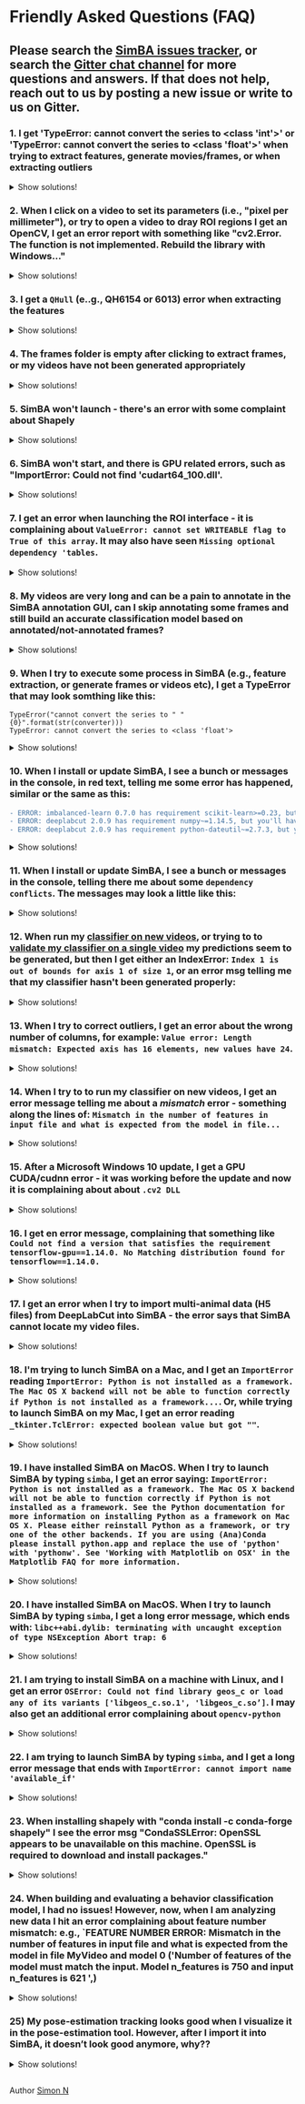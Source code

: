 # Friendly Asked Questions (FAQ)

## Please search the [SimBA issues tracker](https://github.com/sgoldenlab/simba/issues), or search the [Gitter chat channel](https://gitter.im/SimBA-Resource/community) for more questions and answers. If that does not help, reach out to us by posting a new issue or write to us on Gitter.  


###  1. I get 'TypeError: cannot convert the series to <class 'int'>' or 'TypeError: cannot convert the series to <class 'float'>' when trying to extract features, generate movies/frames, or when extracting outliers
<details>
  <summary>Show solutions!</summary>
<br/><br/>
This error typilcally comes up when SimBA can't find the resolution and/or pixels per millimeter of your video. This data is stored in the `project_folder/logs/video_info.csv` file. If you open this CSV file, make sure that the left-most column named `Video` contains the names of your video files, do not contain any duplicate rows (where video names appear in more than one row), and that the resolution columns and pixels/mm column contains values. 
  
</details>

### 2. When I click on a video to set its parameters (i.e., "pixel per millimeter"), or try to open a video to dray ROI regions I get an OpenCV, I get an error report with something like "cv2.Error. The function is not implemented. Rebuild the library with Windows..."

<details>
  <summary>Show solutions!</summary>
<br/><br/>
To fix this, make sure your python environment has the correct version of OpenCV installed. Within your environment, try to type:

(1) `pip install opencv-python==3.4.5.20` or `conda install opencv-python==3.4.5.20`.

Then launch SimBA by typing `SimBA`, and see if that fixes the issue. 

(2) Alternatively, if this does not fix it, try typing:

`pip uninstall opencv-python` followed by either  `pip install opencv-contrib-python` or `conda install opencv-contrib-python`

Then launch SimBA by typing `SimBA`, and see if that fixes the issue. 
  
</details>

### 3. I get a `QHull` (e..g., QH6154 or 6013) error when extracting the features

<details>
  <summary>Show solutions!</summary>
<br/><br/>
This error typically happens when a video tracked with DLC/DPK/SLEAP does not contain an animal. This can happen because one or all animal is missing from the video frame, or you have filtered the data prior to importing it into SimBA to remove body-parts with low detection probabilities. Because no animal is present in the video, DeepLabCut and other pose-estimation tools places all body-parts at the same co-ordinate with a low probability (no-where, or frequently at coordinate (0,0), which is the upper-left most pixel in the image). SimBA tries to use these co-ordinates to calculate metrics from the hull of the animal (e.g., the animal volume), but bacause the coordinates are in 1D rather than 2D, it produces the `QHull` error. To fix it, try to use the video pre-processing tools in SimBA to trim the videos and discard the portions where no animals are present:

[Tutorial: Batch pre-process videos in SimBA](https://github.com/sgoldenlab/simba/blob/master/docs/tutorial_process_videos.md)

[Tutorial: Video pre-processing tools in SimBA](https://github.com/sgoldenlab/simba/blob/master/docs/Tutorial_tools.md)

A second possible reason for this error is that the body-part locations where filtered in the pose-estimation package. For example, in DLC, you may have indicated to drop body-part location predictions with probabilities below a certain threshold (i.e., you set a high DLC *p-cutoff*). SimBA will try to make behavioral predictions for all frames and this error can happen if there are no body-part locations to predict from. To fix it, we recommend to go back and analyze your videos without filtering the data and generate body-part location predictions for **all** frames.

However, in some use-cases, it is not possible to keep the animal(s) in the frame for the entire video and/or removing segments of the video where the animal is absent. For these use-cases, SimBA includes an **interpolation tool** that can be used when importing data which handles missing pose-estimation body-part coordinates. For information on how to use the SimBA interpolation tool, click [HERE](https://github.com/sgoldenlab/simba/blob/master/docs/Scenario1.md#step-4-extract-frames-into-project-folder)

</details>

### 4. The frames folder is empty after clicking to extract frames, or my videos have not been generated appropriately

<details>
  <summary>Show solutions!</summary>
<br/><br/>

1. You have installed FFmpeg: [INSTALLATION INSTRUCTIONS](https://m.wikihow.com/Install-FFmpeg-on-Windows)

2. You are running Python 3.6.0 (or python 3.6.10 in conda).
  
</details>

### 5. SimBA won't launch - there's an error with some complaint about Shapely

<details>
  <summary>Show solutions!</summary>
<br/><br/>

Check out these issue threads for potential fixes:

https://github.com/sgoldenlab/simba/issues/12

https://github.com/sgoldenlab/simba/issues/11#issuecomment-596805732

https://github.com/sgoldenlab/simba/issues/70#issuecomment-703180294
  
</details>


### 6. SimBA won't start, and there is GPU related errors, such as "ImportError: Could not find 'cudart64_100.dll'.

<details>
  <summary>Show solutions!</summary>
<br/><br/>


If you are running SimBA on a computer fitted with a RTX 2080ti GPU, make sure;

1. CUDA 10 is installed - https://developer.nvidia.com/cuda-10.0-download-archive
2. cuDNN 7.4.2 for CUDA 10 is installed - https://developer.nvidia.com/rdp/cudnn-archive
3. Tensorflow-gpu 1.14.0 is installed, run: pip install tensorflow-gpu==1.14.0
4. Tensorflow (without GPU support) is *not* installed: run pip uninstall tensorflow
5. Protobuf 3.6.0 is installed: pip install protobuf==3.6.0

If you are running SimBA on a computer fitted with a never RTX 3080TI/ 3070 GPU, and to get the packages to recognize your GPU, then have a look at [THESE INTSTRUCTIONS](https://github.com/sgoldenlab/simba/blob/master/docs/pose_on_rtx30x.md).

</details>


### 7. I get an error when launching the ROI interface - it is complaining about `ValueError: cannot set WRITEABLE flag to True of this array`. It may also have seen `Missing optional dependency 'tables`. 

<details>
  <summary>Show solutions!</summary>
<br/><br/>
  
Make sure you are running a later version of pytables(>= version 3.51). Also make sure you have numpy 1.18.1 and pandas 0.25.3 installed. To be sure of this, run:

`pip install tables --upgrade` or `pip install tables==3.5.1`. Pytables 3.5.1 may not be available in conda so do a `pip install tables==3.6.1`. 

`pip install pandas==0.25.3`

`pip install numpy==1.18.1`
  
</details>

### 8. My videos are very long and can be a pain to annotate in the SimBA annotation GUI, can I skip annotating some frames and still build an accurate classification model based on annotated/not-annotated frames?

<details>
  <summary>Show solutions!</summary>
<br/><br/>

When you first open the SimBA labelling GUI for a new, not previously annotated video (e.g., a video that has **not** gone through [SimBA "pseudo-labelling](https://github.com/sgoldenlab/simba/blob/master/docs/pseudoLabel.md)), SimBA automatically treats all frames in that video as **NOT** containing any of your behaviours of interest. 

If you decide, for example, to only annotate half of the video, then SimBA and any ensuing machine learning training steps will automatically treat the second half of that video as **examples of the absence of your behaviour(s)**. This is all well if you know, for certain, that the second part of the video does not contain any examples of your behavior of interest. 

However, if the second part of your video **does** contain examples of your behaviors of interest, the machine learning algorithm will suffer a lot(!). Because what you are doing in this scenario is giving the machine examples of your behaviors of interest, while at the same time telling the algorithm that it **isn't** your behaviour of interest: finding the relationships between your features and your behavior will be so much more difficult (and maybe impossible) if you give it the computer the wrong information.

</details>
  
### 9. When I try to execute some process in SimBA (e.g., feature extraction, or generate frames or videos etc), I get a TypeError that may look somthing like this:
```
TypeError("cannot convert the series to " "{0}".format(str(converter)))
TypeError: cannot convert the series to <class 'float'>
```
<details>
  <summary>Show solutions!</summary>
<br/><br/>

When you execute your process (e.g., Feature extraction), SimBA looks in the folder containing the output of the previous process (e.g., `project_filder/csv/outlier_corrected_movement_location`) and will aim to analyze all of the CSV files that this folder contains. To analyze it appropriatly (across rolling time windows etc.), SimBA also needs to know which **fps**, and **pixels per millimiter** the video file associated with this CSV file has. This fps and pixel per millimeter information is stored in your `project_folder/logs/video_info.csv` file, and SimBA will attempt to grab it for you. To do this, SimBA will take the filename of the CSV located in the `project_filder/csv/outlier_corrected_movement_location` folder, strip it of its file ending, and look in the first column of your `project_folder/logs/video_info.csv` file for a matching name. So if your first CSV file is called *Video1.csv*, SimBA will look in the first column of your `project_folder/logs/video_info.csv` for *Video1*. Here are the most common reasons for it going wrong and you see this error:

1. There is no *Video1* in your `project_folder/logs/video_info.csv` file. You may have renamed your files somewhere along the process or introduced a typo (e.g., there is a `Video1 ` or `Video 1` or possibly `video1`, but there is **no** `Video1` which is what SimBA is looking for. 

2. There are several `Video1` rows in your `project_folder/logs/video_info.csv` file. SimBA happens to find them all, can't decide which one is the correct one, and breaks. Make sure you only have one row representing each video in your project in your `project_folder/logs/video_info.csv` file. 

3. Another CSV file, has somehow nestled into your `project_filder/csv/outlier_corrected_movement_location` folder along the way (and this file is neither part of the project or has been processed in the [`Video Parameters`](https://github.com/sgoldenlab/simba/blob/master/docs/tutorial.md#step-3-set-video-parameters) tool in SimBA. SimBA sees it as it is present in the `project_filder/csv/outlier_corrected_movement_location` folder, but when it looks in the `project_folder/logs/video_info.csv` file - the **fps**, and **pixels per millimiter** is missing and you get thrown this error. 

</details>
  
  
### 10. When I install or update SimBA, I see a bunch or messages in the console, in red text, telling me some error has happened, similar or the same as this:
```diff
- ERROR: imbalanced-learn 0.7.0 has requirement scikit-learn>=0.23, but you'll have scikit-learn 0.22.2 which is incompatible.
- ERROR: deeplabcut 2.0.9 has requirement numpy~=1.14.5, but you'll have numpy 1.18.1 which is incompatible.
- ERROR: deeplabcut 2.0.9 has requirement python-dateutil~=2.7.3, but you'll have python-dateutil 2.8.1 which is incompatible.
```
<details>
  <summary>Show solutions!</summary>
<br/><br/>

These are warnings, and are not fatal. You should be able to ignore them - go ahead with launching SimBA by typing `simba` in the console. 
</details>


### 11. When I install or update SimBA, I see a bunch or messages in the console, telling there me about some `dependency conflicts`. The messages may look a little like this:

<details>
  <summary>Show solutions!</summary>
<br/><br/>


![](https://github.com/sgoldenlab/simba/blob/master/images/Dependencies.png)

These errors are related to an update in the pypi package manager version 20.3.3, [where they introduced stricter version control](https://pip.pypa.io/en/stable/news/). I suggest trying either:

* If you are installing SimBA via git - try typing `pip3 install -r simba/SimBA/requirements.txt --no-dependencies` rather than `pip3 install -r simba/SimBA/requirements.txt`

* Try downgrading pip before installing SimBA:
  - Run `pip install pip==20.1.1`
  - Next, run `pip install simba-uw-tf`, `pip install simba-uw-no-tf` or `pip install simba-uw-tf-dev`, depending [on which version of SimBA you want to run](https://github.com/sgoldenlab/simba/blob/master/docs/installation.md#installing-simba-option-1-recommended).  

* Install SimBA using pip and the `--no-dependencies` argument:
  - Type `pip install simba-uw-tf --no-dependencies`, `pip install simba-uw-no-tf--no-dependencies` or `pip install simba-uw-tf-dev --no-dependencies`, depending [on which version of SimBA you want to run](https://github.com/sgoldenlab/simba/blob/master/docs/installation.md#installing-simba-option-1-recommended).
  - Next, install any missing package dependencies manually. A list of dependencies can be found H
here: https://github.com/sgoldenlab/simba/blob/master/docs/installation.md#python-dependencies
  
</details>

### 12. When run my [classifier on new videos](https://github.com/sgoldenlab/simba/blob/master/docs/Scenario2.md#part-3-run-the-classifier-on-new-data), or trying to to [validate my classifier on a single video](https://github.com/sgoldenlab/simba/blob/master/docs/tutorial.md#optional-step-before-running-machine-model-on-new-data) my predictions seem to be generated, but then I get either an IndexError: `Index 1 is out of bounds for axis 1 of size 1`, or an error msg telling me that my classifier hasn't been generated properly:

<details>
  <summary>Show solutions!</summary>
<br/><br/>

This means there is something odd going on with this classifier, and the classifier most likely was not  created properly. Your classifier is expected to return **two** values: the probability for absence of behaviour, and probability for presence of the behaviour. In this case your classifier only returns one value. 

This could happen if you did not provide the classifier with examples for **both** the presence of the behavior, and absence of the behavior, during the [behavioral annotation step](https://github.com/sgoldenlab/simba/blob/master/docs/labelling_aggression_tutorial.md). It could also happen if you only [imported annotations](https://github.com/sgoldenlab/simba/blob/master/docs/third_party_annot.md) for the presence *or* absence of the behavior, not both. This means SimBA can't generate probability scores for the presence/absence of the behavior, as you have not provided the classifier examples of both behavioral states. [Go back and re-create your classifier](https://github.com/sgoldenlab/simba/blob/master/docs/tutorial.md#step-6-label-behavior) using annotations for both the presence AND absence of the behaviour. 

</details>

### 13. When I try to correct outliers, I get an error about the wrong number of columns, for example: `Value error: Length mismatch: Expected axis has 16 elements, new values have 24`. 

<details>
  <summary>Show solutions!</summary>
<br/><br/>
  
One possibility here is that you are importing the wrong files from SLEAP / DLC / DeepPoseKit into SimBA. For example, if you are seeing the error message as exactly stated above, you are tracking 8 body-parts, each which should have 3 columns in your CSV file (8 * 3 = 24) but SimBA can only find 16 (8 * 2 = 16) and thus one column per body-part is missing. This could happen if you are importing your hand-annotated, human, body-part annotation files (which only has 2 columns per body-part - there is no 'probability' associated with your human hand labels) rather than the actual tracking files. 

If the files you are importing has a name akin to `CollectedData_MyName.csv` you are importing the **wrong** files and go back to your pose-estimation tools to generate actual machine predictions for your videos. If you are importing files with names akin to `MyVideoName_DeepCut_resnet50_Project1Nov11shuffle1_500000.csv` you are importing the right pose-estimation tracking files. 
  
</details>

### 14. When I try to to run my classifier on new videos, I get an error message telling me about a *mismatch* error - something along the lines of: `Mismatch in the number of features in input file and what is expected from the model in file...`

<details>
  <summary>Show solutions!</summary>
<br/><br/>

This means that the model was created with a different number of features than the number of features in the files you are now trying to analyze. 

For example, when you created the model, SimBA grabbed the files inside your `project_folder/features_extracted` directory, and each of those files happened to contain 450 columns (you might have more or less columns than this, I'm just making this up for this example). You now have new files inside your `project_folder/features_extracted` directory, which you are analyzing with the model you already have created. These files contain 455 columns, and that's why you see this error message. Among other things, the mismatch in columns could have been produced by:

* You created a standard classifier without [adding ROI features](https://github.com/sgoldenlab/simba/blob/master/docs/ROI_tutorial.md#part-3-generating-features-from-roi-data). For the new files you are trying to analyze however, you **did** [calculate ROI features](https://github.com/sgoldenlab/simba/blob/master/docs/ROI_tutorial.md#part-3-generating-features-from-roi-data). This will produce a mismatch in the number of columns between your model and your current files. 

* Before creating your model, you [calculated ROI features](https://github.com/sgoldenlab/simba/blob/master/docs/ROI_tutorial.md#part-3-generating-features-from-roi-data). These features where added to your files inside your `project_folder/features_extracted` directory. For the new files you are trying to analyze however, you **did not** [calculate ROI features](https://github.com/sgoldenlab/simba/blob/master/docs/ROI_tutorial.md#part-3-generating-features-from-roi-data). This would also produce a mismatch in the number of columns between your model and your current files. 

</details>
  
### 15. After a Microsoft Windows 10 update, I get a GPU CUDA/cudnn error - it was working before the update and now it is complaining about about `.cv2 DLL`

<details>
  <summary>Show solutions!</summary>
<br/><br/>

In Windows, try an go to Settings > Apps > Manage Optional Features > Add a Feature. And then check the boxes for both Windows Media Player and for the Media Feature Pack. Restart the computer, and try launching SimBA again. 
  
</details>

### 16. I get en error message, complaining that something like `Could not find a version that satisfies the requirement tensorflow-gpu==1.14.0. No Matching distribution found for tensorflow==1.14.0.`

<details>
  <summary>Show solutions!</summary>
<br/><br/>


You may be running the wrong version of python. You want to be running Python 64-bit, but may have installed the Python 32-bit version. 
  
</details>

### 17. I get an error when I try to import multi-animal data (H5 files) from DeepLabCut into SimBA - the error says that SimBA cannot locate my video files. 

<details>
  <summary>Show solutions!</summary>
<br/><br/>

This error may read (depending on what version of SimBA you are using):

* `Cannot locate video MyVideo in mp4 or avi format`, or
* `ERROR: SimBA searched your project_folder/videos directory for a video file representing the MyVideo and could not find a match. Above is a list of possible video filenames that SimBA searched for within your projects video directory without success.`

Here, you have provided SimBA with a directory containing DeepLabCut tracking data, and now we need to open the video so that we can indicate which animal is which to keep downstream processing consistant across videos. For SimBA to find the video, SimBA makes three assumptions behind the hood:

1. The video file is located inside the `project_folder/videos` directory. 
2. The video file is in `.mp4` or `.avi` format. 
3. If we split the DeepLabCut H5 filename into 2 parts at a given place, then the first part of the H5 filename will contain the video file-name. Specifically, DeepLabCut output files can be very long and contain a lot of information, examples could be (with the video filename highlighted in bold:

* **My_video_007**DLC_dlcrnetms5_main_projectJul1shuffle1_100000_el.h5, or
* **White_mice_together_no_tail_ends**DLC_resnet50_two_white_mice_052820May28shuffle1_200000_bx.h5

To find the correct video name, SimBA tries to split each filename into two at a bunch of hard-coded split-points (e.g., 'DLC_resnet50', 'DLC_resnet_50', 'DLC_dlcrnetms5') and keeps the only the text prior to these split-points. It then appends the potential file extension ('.mp4', '.MP4', '.avi', '.AVI') and checks if those files are present in your `project_folder/videos` directory, one by one. If it can't find a match for any possible combination and permutation, you get this error. Likely, you may have manually renamed your pose-estimation file-names so the assumptions SimBA makes are no longer valid. 

</details>

### 18. I'm trying to lunch SimBA on a Mac, and I get an `ImportError` reading `ImportError: Python is not installed as a framework. The Mac OS X backend will not be able to function correctly if Python is not installed as a framework...`. Or, while trying to launch SimBA on my Mac, I get an error reading `_tkinter.TclError: expected boolean value but got ""`. 

<details>
  <summary>Show solutions!</summary>
<br/><br/>

This error is caused by running the wrong version of Python. You want to make sur that the tkinter version inside your environment is no later than `8.6.10`. If you are using conda, we suggest using Python `3.6.13`. For more information, see [THIS ISSUE](https://github.com/sgoldenlab/simba/issues/143).
  
</details>

### 19. I have installed SimBA on MacOS. When I try to launch SimBA by typing `simba`, I get an error saying:  ```ImportError: Python is not installed as a framework. The Mac OS X backend will not be able to function correctly if Python is not installed as a framework. See the Python documentation for more information on installing Python as a framework on Mac OS X. Please either reinstall Python as a framework, or try one of the other backends. If you are using (Ana)Conda please install python.app and replace the use of 'python' with 'pythonw'. See 'Working with Matplotlib on OSX' in the Matplotlib FAQ for more information.```


<details>
  <summary>Show solutions!</summary>
<br/><br/>

In your conda environment: 

(i) uninstall `matplotlib` by typing `pip uninstall matplotlib`
  
(ii) install `matplotlib` using conda, by typing `conda install matplotlib`
  
(iii) try to start simba by typing `simba`
  
</details>


### 20. I have installed SimBA on MacOS. When I try to launch SimBA by typing `simba`, I get a long error message, which ends with: ```libc++abi.dylib: terminating with uncaught exception of type NSException Abort trap: 6```


<details>
  <summary>Show solutions!</summary>
<br/><br/>

(i) use anaconda to import this conda environment file [environment.yml.zip](https://github.com/sgoldenlab/simba/files/9097623/environment.yml.zip)

(ii) There is a directory in your root called ~/.matplotlib. Create a file ~/.matplotlib/matplotlibrc there and add the following code: backend: TkAgg
https://stackoverflow.com/questions/21784641/installation-issue-with-matplotlib-python

(iii) Do "conda install shapely" in this new anaconda environment

Type simba to check if it works!
  
For more information, see this [GitHub issue](https://github.com/sgoldenlab/simba/issues/196)


</details>

### 21. I am trying to install SimBA on a machine with Linux, and I get an error ```OSError: Could not find library geos_c or load any of its variants ['libgeos_c.so.1', 'libgeos_c.so’]```. I may also get an additional error complaining about `opencv-python` 

<details>
  <summary>Show solutions!</summary>
<br/><br/>

This error is produced when SimBA is trying to install the packages `shapeley` and `opencv` on your machine. Try to install SimBA with

(i)Install SimBA with `pip install simba-uw-tf-dev --no-deps`

(ii) install the requirements manually, and then install wxpython seperately using the suggestions e.g. here: wxWidgets/Phoenix#465

</details>

### 22. I am trying to launch SimBA by typing `simba`, and I get a long error message that ends with `ImportError: cannot import name 'available_if'`
<details>
  <summary>Show solutions!</summary>
<br/><br/>

This error is produced when SimBA is installed with the wrong version of `pip`. To fix the error:

(i) Upgrade `pip` by typing `pip install pip==21.2.2`

(ii) Install SimBA by typing `pip install simba-uw-tf-dev`
  
(iii) Launch SimBA by typing `simba`. `
  
</details>


### 23. When installing shapely with "conda install -c conda-forge shapely" I see the error msg "CondaSSLError: OpenSSL appears to be unavailable on this machine. OpenSSL is required to download and install packages." 

<details>
  <summary>Show solutions!</summary>
<br/><br/>

Try to install `shapely` with "pip install shapely` or `conda install shapely` rather than "conda install -c conda-forge shapely". Then try to re-launch SimBA with `simba`. Also see [THIS GITHUB ISSUE](https://github.com/sgoldenlab/simba/issues/214)
  
</details>

### 24. When building and evaluating a behavior classification model, I had no issues! However, now, when I am analyzing new data I hit an error complaining about feature number mismatch: e.g., `FEATURE NUMBER ERROR: Mismatch in the number of features in input file and what is expected from the model in file MyVideo and model 0 ('Number of features of the model must match the input. Model n_features is 750 and input n_features is 621 ',)

<details>
  <summary>Show solutions!</summary>
<br/><br/>

When you create the features, SimBA will try to count how many frames represents different time windows, ranging from half-a-second at the largest window to 1/15th of a second (66ms) being the smallest time window. However, say that the video in your project with the lowest  frames-per-second is 2. In this situation it is not possible to get the number of frames that represent 66ms, because a single frame represents 250ms. SimBA will then discard this time window calculation, and do not calculate any features in the 66ms time window. 

Say you created your classifier where the lowest FPS was 15 or higher. SimBA will then create all features in all time windows. Next, when you create the features for the new data, the lowest FPS is 5. SimBA will then omit calculating the 66ms features, and you end up with fewer features then what you used to create the model.

If your classifiers performs well, and you don't want to update them, I would stick to analyzing videos with FPS 15 or higher and omit lower FPS videos from analyses. However, if you need your classifier to be able to handle lower FPS videos (e.g., 7), then you have to update  the classifier with annotated videos containing the lowest FPS you want the classifier to be able to handle.
  
</details>

### 25) My pose-estimation tracking looks good when I visualize it in the pose-estimation tool. However, after I import it into SimBA, it doesn’t look good anymore, why??

<details>
  <summary>Show solutions!</summary>
<br/><br/> 
  
Some situations when the tracking can look good in pose-estimation package, but then become messed up when importing it into SimBA:

i) The copy of the video analyzed pose-estimation has different frame rate or resolution then the copy of video imported into SimBA. E.g., say you analyzed a video in DLC that was 15fps, and 640x400 resolution. You imported the pose-estimation CSV file, and then you cropped it and/or changed the frame rate to 10fps and imported it to SimBA. The body-parts are no longer in the pixel location in relation to video in which pose-estimation was performed.

ii) Say you have a fair bit of intermittent missing body-parts in pose-estimation. Missing body-parts are placed at (0,0) - top left corner of the image. You then apply a linear smoothing function in SimBA (Gaussian, or Savitzky-Golay) for missing body-parts. It is possible that you see the body-parts flying about as SimBA trying to interpolate the body-parts all over the place between (0,0) and the actual location of the body-parts. You can try another smoothing function (e.g., nearest).

iii) Say you perform outlier correction, but you apply a criterion that is too stringent. SimBA will then remove body-part movements that are true body-part movement, and the animal body-part location predictions can appear to be “stuck” in the video while the animal is actually moving.

(iv) When visualizing the pose-estimated data in the pose-estimation tool (e.g., DLC), the default body-part circle colors can be a single color. For example, if both left and right ear of a mouse are visualized using red circles, and they switch positions, it is **very** difficult spot. 

SimBA however, assign different colors to the different body-parts, and these body-part switches/jumps/shifts therefore become more noticeable. To check if this is the case, go back to your pose-estimation package and use their tools to visualize the data using different colors to see if the switches are noticeable.  

</details>

##
Author [Simon N](https://github.com/sronilsson)
